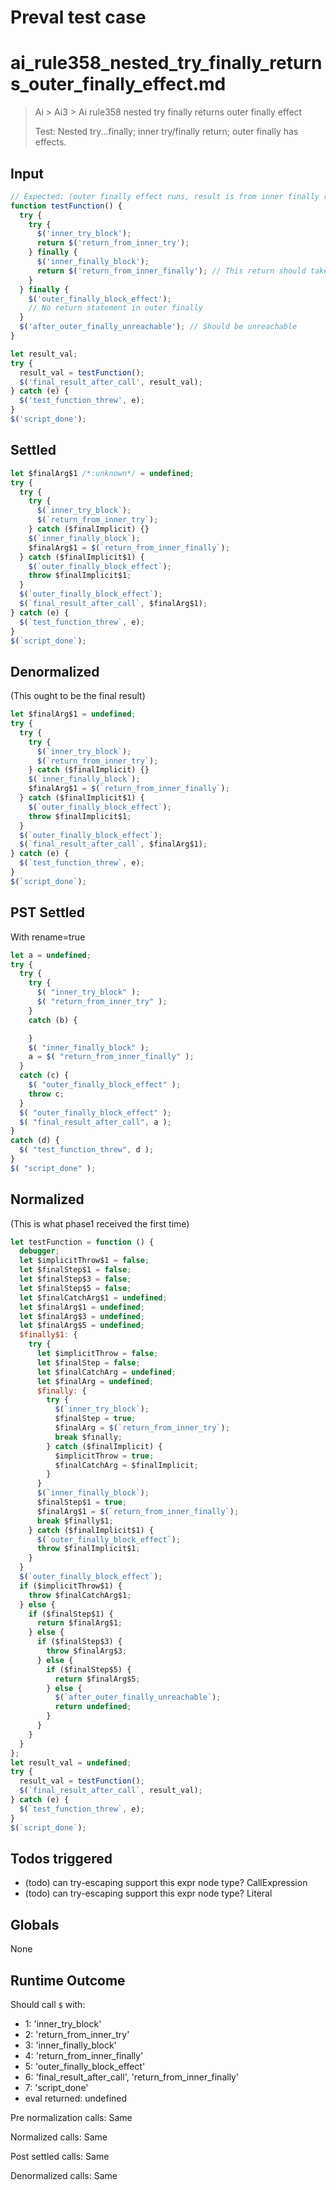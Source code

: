 # Preval test case

# ai_rule358_nested_try_finally_returns_outer_finally_effect.md

> Ai > Ai3 > Ai rule358 nested try finally returns outer finally effect
>
> Test: Nested try...finally; inner try/finally return; outer finally has effects.

## Input

`````js filename=intro
// Expected: (outer finally effect runs, result is from inner finally return)
function testFunction() {
  try {
    try {
      $('inner_try_block');
      return $('return_from_inner_try');
    } finally {
      $('inner_finally_block');
      return $('return_from_inner_finally'); // This return should take precedence
    }
  } finally {
    $('outer_finally_block_effect');
    // No return statement in outer finally
  }
  $('after_outer_finally_unreachable'); // Should be unreachable
}

let result_val;
try {
  result_val = testFunction();
  $('final_result_after_call', result_val);
} catch (e) {
  $('test_function_threw', e);
}
$('script_done');
`````


## Settled


`````js filename=intro
let $finalArg$1 /*:unknown*/ = undefined;
try {
  try {
    try {
      $(`inner_try_block`);
      $(`return_from_inner_try`);
    } catch ($finalImplicit) {}
    $(`inner_finally_block`);
    $finalArg$1 = $(`return_from_inner_finally`);
  } catch ($finalImplicit$1) {
    $(`outer_finally_block_effect`);
    throw $finalImplicit$1;
  }
  $(`outer_finally_block_effect`);
  $(`final_result_after_call`, $finalArg$1);
} catch (e) {
  $(`test_function_threw`, e);
}
$(`script_done`);
`````


## Denormalized
(This ought to be the final result)

`````js filename=intro
let $finalArg$1 = undefined;
try {
  try {
    try {
      $(`inner_try_block`);
      $(`return_from_inner_try`);
    } catch ($finalImplicit) {}
    $(`inner_finally_block`);
    $finalArg$1 = $(`return_from_inner_finally`);
  } catch ($finalImplicit$1) {
    $(`outer_finally_block_effect`);
    throw $finalImplicit$1;
  }
  $(`outer_finally_block_effect`);
  $(`final_result_after_call`, $finalArg$1);
} catch (e) {
  $(`test_function_threw`, e);
}
$(`script_done`);
`````


## PST Settled
With rename=true

`````js filename=intro
let a = undefined;
try {
  try {
    try {
      $( "inner_try_block" );
      $( "return_from_inner_try" );
    }
    catch (b) {

    }
    $( "inner_finally_block" );
    a = $( "return_from_inner_finally" );
  }
  catch (c) {
    $( "outer_finally_block_effect" );
    throw c;
  }
  $( "outer_finally_block_effect" );
  $( "final_result_after_call", a );
}
catch (d) {
  $( "test_function_threw", d );
}
$( "script_done" );
`````


## Normalized
(This is what phase1 received the first time)

`````js filename=intro
let testFunction = function () {
  debugger;
  let $implicitThrow$1 = false;
  let $finalStep$1 = false;
  let $finalStep$3 = false;
  let $finalStep$5 = false;
  let $finalCatchArg$1 = undefined;
  let $finalArg$1 = undefined;
  let $finalArg$3 = undefined;
  let $finalArg$5 = undefined;
  $finally$1: {
    try {
      let $implicitThrow = false;
      let $finalStep = false;
      let $finalCatchArg = undefined;
      let $finalArg = undefined;
      $finally: {
        try {
          $(`inner_try_block`);
          $finalStep = true;
          $finalArg = $(`return_from_inner_try`);
          break $finally;
        } catch ($finalImplicit) {
          $implicitThrow = true;
          $finalCatchArg = $finalImplicit;
        }
      }
      $(`inner_finally_block`);
      $finalStep$1 = true;
      $finalArg$1 = $(`return_from_inner_finally`);
      break $finally$1;
    } catch ($finalImplicit$1) {
      $(`outer_finally_block_effect`);
      throw $finalImplicit$1;
    }
  }
  $(`outer_finally_block_effect`);
  if ($implicitThrow$1) {
    throw $finalCatchArg$1;
  } else {
    if ($finalStep$1) {
      return $finalArg$1;
    } else {
      if ($finalStep$3) {
        throw $finalArg$3;
      } else {
        if ($finalStep$5) {
          return $finalArg$5;
        } else {
          $(`after_outer_finally_unreachable`);
          return undefined;
        }
      }
    }
  }
};
let result_val = undefined;
try {
  result_val = testFunction();
  $(`final_result_after_call`, result_val);
} catch (e) {
  $(`test_function_threw`, e);
}
$(`script_done`);
`````


## Todos triggered


- (todo) can try-escaping support this expr node type? CallExpression
- (todo) can try-escaping support this expr node type? Literal


## Globals


None


## Runtime Outcome


Should call `$` with:
 - 1: 'inner_try_block'
 - 2: 'return_from_inner_try'
 - 3: 'inner_finally_block'
 - 4: 'return_from_inner_finally'
 - 5: 'outer_finally_block_effect'
 - 6: 'final_result_after_call', 'return_from_inner_finally'
 - 7: 'script_done'
 - eval returned: undefined

Pre normalization calls: Same

Normalized calls: Same

Post settled calls: Same

Denormalized calls: Same

